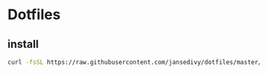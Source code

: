 # Dotfiles

## install

```sh
curl -fsSL https://raw.githubusercontent.com/jansedivy/dotfiles/master/scripts/run | sh
```

